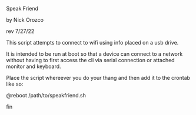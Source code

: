 Speak Friend

by Nick Orozco

rev 7/27/22 

This script attempts to connect to wifi using info placed on a usb drive.

It is intended to be run at boot so that a device can connect to a network without having to first access the cli via serial connection or attached monitor and keyboard.

Place the script whereever you do your thang and then add it to the crontab like so:

  @reboot /path/to/speakfriend.sh
  
fin
